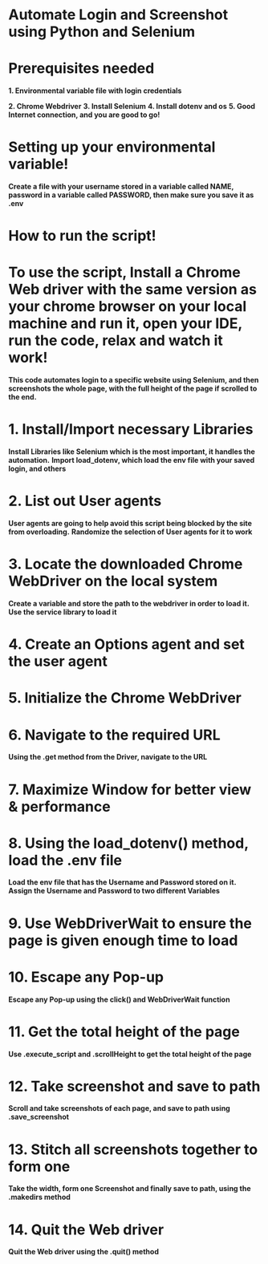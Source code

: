 # Automate Login and Screenshot using Python and Selenium

# Prerequisites needed
**1. Environmental variable file with login credentials**


**2. Chrome Webdriver**
**3. Install Selenium**
**4. Install dotenv and os**
**5. Good Internet connection, and you are good to go!**

# Setting up your environmental variable!
**Create a file with your username stored in a variable called NAME, password in a variable called PASSWORD, then make sure you save it as .env**

# How to run the script!
# To use the script, Install a Chrome Web driver with the same version as your chrome browser on your local machine and run it, open your IDE, run the code, relax and watch it work!

**This code automates login to a specific website using Selenium, and then screenshots the whole page, with the full height of the page if scrolled to the end.**

# 1. Install/Import necessary Libraries
**Install Libraries like Selenium which is the most important, it handles the automation.**
**Import load_dotenv, which load the env file with your saved login, and others**

# 2. List out User agents
**User agents are going to help avoid this script being blocked by the site from overloading.**
**Randomize the selection of User agents for it to work**

# 3. Locate the downloaded Chrome WebDriver on the local system
**Create a variable and store the path to the webdriver in order to load it.**
**Use the service library to load it**

# 4. Create an Options agent and set the user agent

# 5. Initialize the Chrome WebDriver

# 6. Navigate to the required URL
**Using the .get method from the Driver, navigate to the URL**

# 7. Maximize Window for better view & performance

# 8. Using the load_dotenv() method, load the .env file
**Load the env file that has the Username and Password stored on it.**
**Assign the Username and Password to two different Variables**

# 9. Use WebDriverWait to ensure the page is given enough time to load

# 10. Escape any Pop-up 
**Escape any Pop-up using the click() and WebDriverWait function**

# 11. Get the total height of the page
**Use .execute_script and .scrollHeight to get the total height of the page**

# 12. Take screenshot and save to path
**Scroll and take screenshots of each page, and save to path using .save_screenshot**

# 13. Stitch all screenshots together to form one
**Take the width, form one Screenshot and finally save to path, using the .makedirs method**

# 14. Quit the Web driver
**Quit the Web driver using the .quit() method**

